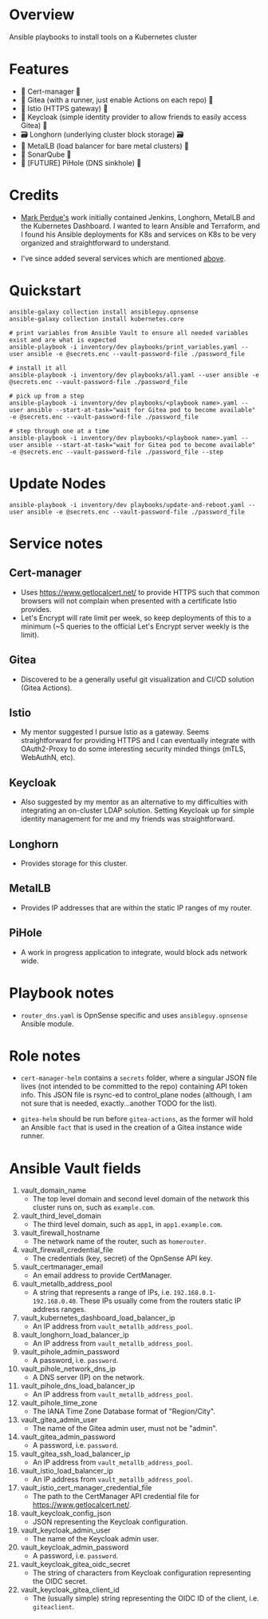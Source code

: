 # Overview
Ansible playbooks to install tools on a Kubernetes cluster

# Features
- :scroll: Cert-manager :scroll:
- :hammer: Gitea (with a runner, just enable Actions on each repo) :hammer:
- :door: Istio (HTTPS gateway) :door:
- :closed_lock_with_key: Keycloak (simple identity provider to allow friends to easily access Gitea) :closed_lock_with_key:
- 🗃️ Longhorn (underlying cluster block storage) 🗃️
- :metal: MetalLB (load balancer for bare metal clusters) :metal:
- 🚧 SonarQube 🚧
- 🛑 [FUTURE] PiHole (DNS sinkhole) 🛑

# Credits
- [Mark Perdue's](https://github.com/markperdue/homelab-ansible) work initially contained Jenkins, Longhorn, MetalLB and the Kubernetes Dashboard.  I wanted to learn Ansible and Terraform, and I found his Ansible deployments for K8s and services on K8s to be very organized and straightforward to understand. 

- I've since added several services which are mentioned [above](#features).

# Quickstart
```
ansible-galaxy collection install ansibleguy.opnsense
ansible-galaxy collection install kubernetes.core

# print variables from Ansible Vault to ensure all needed variables exist and are what is expected
ansible-playbook -i inventory/dev playbooks/print_variables.yaml --user ansible -e @secrets.enc --vault-password-file ./password_file

# install it all
ansible-playbook -i inventory/dev playbooks/all.yaml --user ansible -e @secrets.enc --vault-password-file ./password_file

# pick up from a step
ansible-playbook -i inventory/dev playbooks/<playbook name>.yaml --user ansible --start-at-task="wait for Gitea pod to become available" -e @secrets.enc --vault-password-file ./password_file

# step through one at a time
ansible-playbook -i inventory/dev playbooks/<playbook name>.yaml --user ansible --start-at-task="wait for Gitea pod to become available" -e @secrets.enc --vault-password-file ./password_file --step
```

# Update Nodes
```
ansible-playbook -i inventory/dev playbooks/update-and-reboot.yaml --user ansible -e @secrets.enc --vault-password-file ./password_file
```

# Service notes

## Cert-manager

- Uses https://www.getlocalcert.net/ to provide HTTPS such that common browsers will not complain when presented with a certificate Istio provides.
- Let's Encrypt will rate limit per week, so keep deployments of this to a minimum (~5 queries to the official Let's Encrypt server weekly is the limit). 

## Gitea

- Discovered to be a generally useful git visualization and CI/CD solution (Gitea Actions).

## Istio

- My mentor suggested I pursue Istio as a gateway.  Seems straightforward for providing HTTPS and I can eventually integrate with OAuth2-Proxy to do some interesting security minded things (mTLS, WebAuthN, etc).

## Keycloak

- Also suggested by my mentor as an alternative to my difficulties with integrating an on-cluster LDAP solution.  Setting Keycloak up for simple identity management for me and my friends was straightforward.

## Longhorn

- Provides storage for this cluster.

## MetalLB

- Provides IP addresses that are within the static IP ranges of my router.

## PiHole

- A work in progress application to integrate, would block ads network wide.

# Playbook notes

- `router_dns.yaml` is OpnSense specific and uses `ansibleguy.opnsense` Ansible module.

# Role notes

- `cert-manager-helm` contains a `secrets` folder, where a singular JSON file lives (not intended to be committed to the repo) containing API token info.  This JSON file is rsync-ed to control_plane nodes (although, I am not sure that is needed, exactly...another TODO for the list).

- `gitea-helm` should be run before `gitea-actions`, as the former will hold an Ansible `fact` that is used in the creation of a Gitea instance wide runner.

# Ansible Vault fields

1. vault_domain_name
    - The top level domain and second level domain of the network this cluster runs on, such as `example.com`.
2. vault_third_level_domain
    - The third level domain, such as `app1`, in `app1.example.com`.
3. vault_firewall_hostname
    - The network name of the router, such as `homerouter`.
5. vault_firewall_credential_file
    - The credentials (key, secret) of the OpnSense API key.
6. vault_certmanager_email
    - An email address to provide CertManager.
7. vault_metallb_address_pool
    - A string that represents a range of IPs, i.e. `192.168.0.1-192.168.0.40`.  These IPs usually come from the routers static IP address ranges.
8. vault_kubernetes_dashboard_load_balancer_ip
    - An IP address from `vault_metallb_address_pool`.
9. vault_longhorn_load_balancer_ip
    - An IP address from `vault_metallb_address_pool`.
10. vault_pihole_admin_password
    - A password, i.e. `password`.
11. vault_pihole_network_dns_ip
    - A DNS server (IP) on the network.
12. vault_pihole_dns_load_balancer_ip
    - An IP address from `vault_metallb_address_pool`.
13. vault_pihole_time_zone
    - The IANA Time Zone Database format of "Region/City".
14. vault_gitea_admin_user
    - The name of the Gitea admin user, must not be "admin".
15. vault_gitea_admin_password
    - A password, i.e. `password`.
16. vault_gitea_ssh_load_balancer_ip
    - An IP address from `vault_metallb_address_pool`.
17. vault_istio_load_balancer_ip
    - An IP address from `vault_metallb_address_pool`.
18. vault_istio_cert_manager_credential_file
    - The path to the CertManager API credential file for https://www.getlocalcert.net/.
19. vault_keycloak_config_json
    - JSON representing the Keycloak configuration.
20. vault_keycloak_admin_user
    - The name of the Keycloak admin user.
21. vault_keycloak_admin_password
    - A password, i.e. `password`.
22. vault_keycloak_gitea_oidc_secret
    - The string of characters from Keycloak configuration representing the OIDC secret.
23. vault_keycloak_gitea_client_id
    - The (usually simple) string representing the OIDC ID of the client, i.e. `giteaclient`.
